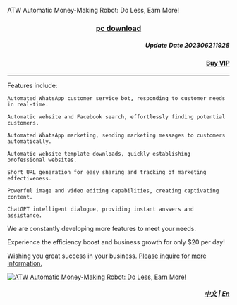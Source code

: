 ATW Automatic Money-Making Robot: Do Less, Earn More!


### <p align='center'>[pc download](https://mega.nz/file/hJgkhBwD#SVsG2FgfMZ--TPg0Vo3PO4joIpgyFOlTH2WizqWmzsw)</p>

##### <p align='right'>Update Date  202306211928 </p>
#### <p align='right'>[Buy VIP](https://wa.me/85298672794?text=ATW_get_VIP)</p>


---

Features include:

    Automated WhatsApp customer service bot, responding to customer needs in real-time. 
    
    Automatic website and Facebook search, effortlessly finding potential customers. 
    
    Automated WhatsApp marketing, sending marketing messages to customers automatically. 
    
    Automatic website template downloads, quickly establishing professional websites. 
    
    Short URL generation for easy sharing and tracking of marketing effectiveness. 
    
    Powerful image and video editing capabilities, creating captivating content. 
    
    ChatGPT intelligent dialogue, providing instant answers and assistance.


We are constantly developing more features to meet your needs.

Experience the efficiency boost and business growth for only $20 per day!


Wishing you great success in your business. [Please inquire for more information.](https://wa.me/85298672794?text=ATW_Automatic_Money_Making_information)


[![ATW Automatic Money-Making Robot: Do Less, Earn More!](https://assets.bizclikmedia.net/668/a988fae0899ef722105f773dbb2c077f:f225ccb80cadd67a3536890e199615e5/gettyimages-920743046-jpeg)](https://youtu.be/0ciZeEEKHjU)


##### <p align='right'> [中文](https://github.com/98672794/ATW/blob/main/README.md) | [En](https://github.com/98672794/ATW/blob/main/README_En.md) </p>
